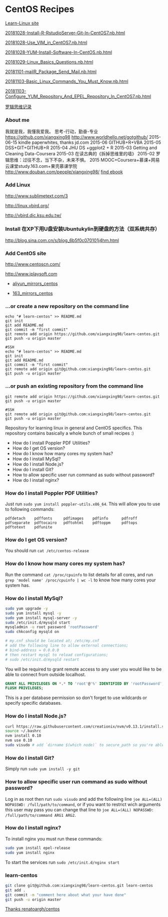 # CentOS Recipes

[Learn-Linux site](http://xiangxing98.github.io/learn-linux/)

[20181028-Install-R-RstudioServer-Git-In-CentOS7.nb.html](http://xiangxing98.github.io/learn-linux/CentOS/20181028-Install-R-RstudioServer-Git-In-CentOS7.nb.html)

[20181028-Use_VIM_in_CentOS7.nb.html](http://xiangxing98.github.io/learn-linux/CentOS/20181028-Use_VIM_in_CentOS7.nb.html)

[20181028-YUM-Install-Software-In-CentOS.nb.html](http://xiangxing98.github.io/learn-linux/CentOS/20181028-YUM-Install-Software-In-CentOS.nb.html)

[20181029-Linux_Basics_Questions.nb.html](http://xiangxing98.github.io/learn-linux/CentOS/20181029-Linux_Basics_Questions.nb.html)

[20181101-mailR_Package_Send_Mail.nb.html](http://xiangxing98.github.io/learn-linux/CentOS/20181101-mailR_Package_Send_Mail.nb.html)

[20181103-Basic_Linux_Commands_You_Must_Know.nb.html](http://xiangxing98.github.io/learn-linux/CentOS/20181103-Basic_Linux_Commands_You_Must_Know.nb.html)

[20181103-Configure_YUM_Repository_And_EPEL_Repository_In_CentOS7.nb.html](http://xiangxing98.github.io/learn-linux/CentOS/20181103-Configure_YUM_Repository_And_EPEL_Repository_In_CentOS7.nb.html)


[罗辑思维记录](http://www.ljsw.cc/)

### About me

我就是我，我懂我爱我。
思考-行动，勤奋-专业
https://github.com/xiangxing98
http://www.worldhello.net/gotgithub/
2015-06-15 kindle paperwhites, thanks jd.com
2015-06 GITHUB+R+VBA
2015-05 DSS+GIT+GITHUB+R
2015-04 JHU DS +ggplot2 + R
2015-03 Getting and Cleaning Data-Coursera
2015-03 在读古典的《拆掉思维里的墙》
2015-02 罗辑思维：过往不念，当下不杂，未来不惧。
2015 MOOC+Coursera+慕课+网易云课堂study.163.com+果壳慕课学院
http://www.douban.com/people/xiangxing98/
[find ebook](http://www.panzz.com/)

### Add Linux
http://www.sublimetext.com/3

http://linux.vbird.org/

http://vbird.dic.ksu.edu.tw/

### Install 在XP下用U盘安装Ubuntukylin到硬盘的方法（双系统共存） 
http://blog.sina.com.cn/s/blog_6b5f0c070101j4hm.html

### Add CentOS site
http://www.centoscn.com/

http://www.iplaysoft.com

- [aliyun_mirrors_centos](http://mirrors.aliyun.com/centos/7/isos/x86_64/)

- [163_mirrors_centos](http://mirrors.163.com/centos/7/isos/x86_64/)

### …or create a new repository on the command line
```
echo "# learn-centos" >> README.md
git init
git add README.md
git commit -m "first commit"
git remote add origin https://github.com/xiangxing98/learn-centos.git
git push -u origin master

#SSH
echo "# learn-centos" >> README.md
git init
git add README.md
git commit -m "first commit"
git remote add origin git@github.com:xiangxing98/learn-centos.git
git push -u origin master
```

### …or push an existing repository from the command line
```
git remote add origin https://github.com/xiangxing98/learn-centos.git
git push -u origin master

#SSH
git remote add origin git@github.com:xiangxing98/learn-centos.git
git push -u origin master
```

Repository for learning linux in general and CentOS specifics. This repository contains basically a whole bunch of small recipes :)

 - How do I install Poppler PDF Utilities?
 - How do I get OS version?
 - How do I know how many cores my system has?
 - How do I install MySql?
 - How do I install Node.js?
 - How do I install Git?
 - How to allow specific user run command as sudo without password?
 - How do I install nginx?

### How do I install Poppler PDF Utilities?
Just run `sudo yum install poppler-utils.x86_64`. This will allow you to use to following commands:
```
pdfdetach    pdffonts     pdfimages    pdfinfo      pdfroff
pdfseparate  pdftocairo   pdftohtml    pdftoppm     pdftops
pdftotext    pdfunite
```

### How do I get OS version?

You should run `cat /etc/centos-release`

### How do I know how many cores my system has?

Run the command `cat /proc/cpuinfo` to list details for all cores, and run `grep 'model name' /proc/cpuinfo | wc -l` to know how many cores your system has.

### How do I install MySql?

```bash
sudo yum upgrade -y
sudo yum install mysql -y
sudo yum install mysql-server -y
sudo /etc/init.d/mysqld start
mysqladmin -u root password 'rootPassword'
sudo chkconfig mysqld on

# my.cnf should be located at; /etc/my.cnf
# add the following line to allow external connections;
# bind-address = 0.0.0.0
# then restart mysql to reload configurations;
# sudo /etc/init.d/mysqld restart
```

You will be required to grant remote access to any user you would like to be able to connect from outside localhost.

```sql
GRANT ALL PRIVILEGES ON *.* TO 'root'@'%' IDENTIFIED BY 'rootPassword';
FLUSH PRIVILEGES;
```

This is a per database permission so don't forget to use wildcards or specify specific databases.

### How do I install Node.js?

```bash
curl https://raw.githubusercontent.com/creationix/nvm/v0.13.1/install.sh | bash
source ~/.bashrc
nvm install 0.10
nvm use 0.10
sudo visudo # add `dirname $(which node)` to secure_path so you're able to `sudo node` and `sudo npm`
```

### How do I install Git?

Simply run `sudo yum install -y git`

### How to allow specific user run command as sudo without password?

Log in as root then run `sudo visudo` and add the following line `joe ALL=(ALL) NOPASSWD: /full/path/to/command`, or if you want to restrict wich arguments this user may pass you can change that line to `joe ALL=(ALL) NOPASSWD: /full/path/to/command ARG1 ARG2`.

### How do I install nginx?

To install nginx you must run these commands:

```bash
sudo yum install epel-release
sudo yum install nginx
```

To start the services run `sudo /etc/init.d/nginx start`

### learn-centos
```bash
git clone git@github.com:xiangxing98/learn-centos.git learn-centos
git add .
git commit -m "comment here about what your have done"
git push -u origin master
```

[Thanks renatoargh/centos ](https://github.com/renatoargh/centos)
